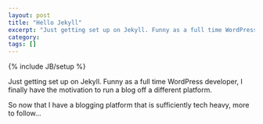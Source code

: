 ```yaml
---
layout: post
title: "Hello Jekyll"
excerpt: "Just getting set up on Jekyll. Funny as a full time WordPress developer, I finally have the motivation to run a blog off a different platform..."
category: 
tags: []
---
```

{% include JB/setup %}

Just getting set up on Jekyll. Funny as a full time WordPress developer, I finally have the motivation to run a blog off a different platform.

So now that I have a blogging platform that is sufficiently tech heavy, more to follow...
